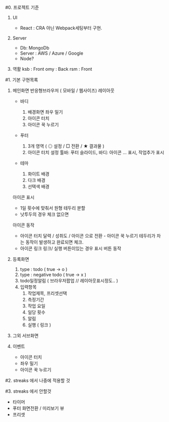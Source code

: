 #0. 프로젝트 기준

1.  UI

    - React
      : CRA 아닌 Webpack세팅부터 구현.

2.  Server

    - Db: MongoDb
    - Server : AWS / Azure / Google
    - Node?

3.  역활
    ksb : Front
    omy : Back
    rsm : Front

#1. 기본 구현목록

1.  메인화면
    반응형브라우저 ( 모바일 / 웹사이즈)
    레이아웃

    - 바디

      1. 배경화면 좌우 밀기
      2. 아이콘 터치
      3. 아이콘 꾹 누르기

    - 푸터

      1. 3개 영역 ( ◎ 설정 / □ 전환 / ★ 결과물 )
      2. 아이콘 터치
         설정
         툴바: 푸터 슬라이드,
         바디: 아이콘 ... 표시, 작업추가 표시

    - 테마
      1. 화이트 배경
      2. 다크 배경
      3. 선택색 배경

    아이콘 표시

    - 1일 횟수에 맞춰서 원형 테두리 분할
    - 낫투두의 경우 체크 없으면

    아이콘 동작

    - 아이콘 터치
      달력 / 성취도 / 아이콘 으로 전환 - 아이콘 꾹 누르기
      테두리가 차는 동작이 발생하고 완료되면 체크.
    - 아이콘 링크
      링크/ 실행 버튼이있는 경우 표시
      버튼 동작

2.  등록화면

    1. type : todo ( true -> o )
    2. type : negative todo ( true -> x )
    3. todo일정알림 ( 브라우저팝업 // 레이아웃표시정도.. )
    4. 입력항목
       1. 작업제목, 프리셋선택
       2. 측정기간
       3. 작업 요일
       4. 일당 횟수
       5. 알림
       6. 실행 ( 링크 )

3.  그외 서브화면

4.  이벤트
    - 아이콘 터치
    - 좌우 밀기
    - 아이콘 꾹 누르기

#2. streaks 에서 나중에 적용할 것

#3. streaks 에서 안할것

- 타이머
- 푸터 화면전환 / 미리보기 뷰
- 프리셋
